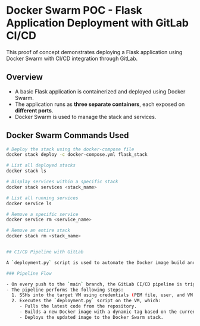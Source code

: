 # Docker Swarm POC - Flask Application Deployment with GitLab CI/CD

This proof of concept demonstrates deploying a Flask application using Docker Swarm with CI/CD integration through GitLab.

## Overview

- A basic Flask application is containerized and deployed using Docker Swarm.
- The application runs as **three separate containers**, each exposed on **different ports**.
- Docker Swarm is used to manage the stack and services.

## Docker Swarm Commands Used

```bash
# Deploy the stack using the docker-compose file
docker stack deploy -c docker-compose.yml flask_stack

# List all deployed stacks
docker stack ls

# Display services within a specific stack
docker stack services <stack_name>

# List all running services
docker service ls

# Remove a specific service
docker service rm <service_name>

# Remove an entire stack
docker stack rm <stack_name>


## CI/CD Pipeline with GitLab

A `deployment.py` script is used to automate the Docker image build and deployment process.

### Pipeline Flow

- On every push to the `main` branch, the GitLab CI/CD pipeline is triggered.
- The pipeline performs the following steps:
  1. SSHs into the target VM using credentials (PEM file, user, and VM IP) stored as GitLab CI/CD variables.
  2. Executes the `deployment.py` script on the VM, which:
     - Pulls the latest code from the repository.
     - Builds a new Docker image with a dynamic tag based on the current timestamp (`%Y%m%d%H%M%S`).
     - Deploys the updated image to the Docker Swarm stack.